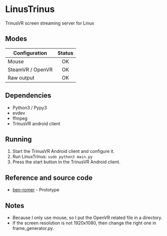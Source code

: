 # LinusTrinus

TrinusVR screen streaming server for Linux

## Modes
|      Configuration      |   Status  |
| ----------------------- |:---------:|
| Mouse                   |   OK      |
| SteamVR / OpenVR        |   OK      |
| Raw output              |   OK      |


## Dependencies

* Python3 / Pypy3
* evdev
* ffmpeg
* TrinusVR android client

## Running

1. Start the TrinusVR Android client and configure it.
2. Run LinuxTrinus: `sudo python3 main.py`
3. Press the start button in the TrinusVR Android client.

## Reference and source code

* [ben-romer](https://github.com/ben-romer/LinusTrinus) - Prototype

## Notes

* Because I only use mouse, so I put the OpenVR related file in a directory.
* If the screen resolution is not 1920x1080, then change the right one in frame_generator.py.